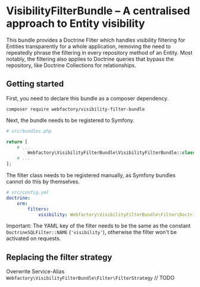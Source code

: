 # VisibilityFilterBundle – A centralised approach to Entity visibility

This bundle provides a Doctrine Filter which handles visibility filtering for Entities transparently for a whole
application, removing the need to repeatedly phrase the filtering in every repository method of an Entity. Most notably,
the filtering also applies to Doctrine queries that bypass the repository, like Doctrine Collections for relationships.

## Getting started

First, you need to declare this bundle as a composer dependency.

```shell
composer require webfactory/visibility-filter-bundle
```

Next, the bundle needs to be registered to Symfony.

```php
# src/bundles.php

return [
    # ...
        Webfactory\VisibilityFilterBundle\VisibilityFilterBundle::class => ['all' => true],
    # ...
];
```

The filter class needs to be registered manually, as Symfony bundles cannot do this by themselves.

```yaml
# src/config.yml
doctrine:
    orm:
        filters:
            visibility: Webfactory\VisibilityFilterBundle\Filter\DoctrineSQLFilter
```

Important: The YAML key of the filter needs to be the same as the constant `DoctrineSQLFilter::NAME` (`'visibility'`),
otherwise the filter won't be activated on requests.

## Replacing the filter strategy

Overwrite Service-Alias `Webfactory\VisibilityFilterBundle\Filter\FilterStrategy` // TODO
